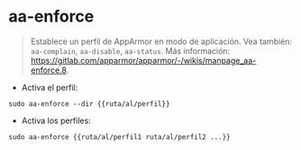 # aa-enforce

> Establece un perfil de AppArmor en modo de aplicación.
> Vea también: `aa-complain`, `aa-disable`, `aa-status`.
> Más información: <https://gitlab.com/apparmor/apparmor/-/wikis/manpage_aa-enforce.8>.

- Activa el perfil:

`sudo aa-enforce --dir {{ruta/al/perfil}}`

- Activa los perfiles:

`sudo aa-enforce {{ruta/al/perfil1 ruta/al/perfil2 ...}}`
